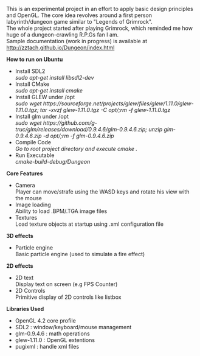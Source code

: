 This is an experimental project in an effort to apply basic design principles and OpenGL.
The core idea revolves around a first person labyrinth/dungeon game similar to "Legends of Grimrock".<br>
The whole project started after playing Grimrock, which reminded me how huge of a dungeon-crawling R.P.Gs fan I am.<br>
Sample documentation (work in progress) is available at http://zztach.github.io/Dungeon/index.html

<b>How to run on Ubuntu</b>
<ul>
<li>Install SDL2</li>
<i>sudo apt-get install libsdl2-dev</i>
<li>Install CMake</li>
<i>sudo apt-get install cmake</i>
<li>Install GLEW under /opt</li>
<i>sudo wget https://sourceforge.net/projects/glew/files/glew/1.11.0/glew-1.11.0.tgz; tar -xvzf glew-1.11.0.tgz -C opt/;rm -f glew-1.11.0.tgz</i>
<li>Install glm under /opt</li>
<i>sudo wget https://github.com/g-truc/glm/releases/download/0.9.4.6/glm-0.9.4.6.zip; unzip glm-0.9.4.6.zip -d opt/;rm -f glm-0.9.4.6.zip</i>
<li>Compile Code</li>
<i>Go to root project directory and execute cmake .</i>
<li>Run Executable</li>
<i>cmake-build-debug/Dungeon</i>
</ul>

<b>Core Features</b>
<ul>
<li>Camera</li>
   Player can move/strafe using the WASD keys and rotate his view with the mouse
<li>Image loading</li>
   Ability to load .BPM/.TGA image files
<li>Textures</li>
   Load texture objects at startup using .xml configuration file<br>
</ul>

<b>3D effects</b>
<ul>
<li>Particle engine</li>
   Basic particle engine (used to simulate a fire effect)
</ul>

<b>2D effects</b>
<ul>
<li>2D text</li>
   Display text on screen (e.g FPS Counter)
<li>2D Controls</li>
   Primitive display of 2D controls like listbox
</ul>

<b>Libraries Used</b>
<ul>
<li>OpenGL 4.2 core profile</li>
<li>SDL2 : window/keyboard/mouse management</li>
<li>glm-0.9.4.6 : math operations</li>
<li>glew-1.11.0 : OpenGL extentions</li>
<li>pugixml : handle xml files</li>
</ul>
